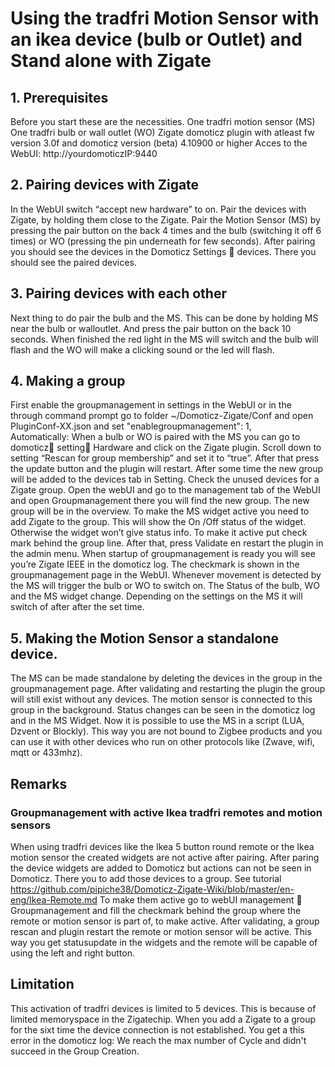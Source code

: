 # Using the tradfri Motion Sensor with an ikea device (bulb or Outlet) and Stand alone with Zigate 

## 1. Prerequisites
Before you start these are the necessities.
One tradfri motion sensor (MS)
One tradfri bulb or wall outlet (WO)
Zigate domoticz plugin with atleast fw version 3.0f and domoticz version (beta) 4.10900 or higher
Acces to the WebUI: http://yourdomoticzIP:9440 

## 2. Pairing devices with Zigate
In the WebUI switch “accept new hardware” to on. 
Pair the devices with Zigate, by holding them close to the Zigate. Pair the Motion Sensor (MS) by pressing the pair button on the back 4 times and the bulb (switching it off 6 times) or WO (pressing the pin underneath for few seconds). After pairing you should see the devices in the Domoticz Settings  devices. There you should see the paired devices.  

## 3. Pairing devices with each other
Next thing to do pair the bulb and the MS. This can be done by holding MS near the bulb or walloutlet. And press the pair button on the back 10 seconds. When finished the red light in the MS will switch and the bulb will flash and the WO will make a clicking sound or the led will flash. 

## 4. Making a group
First enable the groupmanagement in settings in the WebUI or in the through command prompt go to folder ~/Domoticz-Zigate/Conf and open PluginConf-XX.json and set 
"enablegroupmanagement": 1,  
Automatically: When a bulb or WO is paired with the MS you can go to domoticz setting Hardware and click on the Zigate plugin. Scroll down to setting “Rescan for group membership” and set it to “true”. After that press the update button and the plugin will restart. After some time the new group will be added to the devices tab in Setting. Check the unused devices for a Zigate group.
Open the webUI and go to the management tab of the WebUI and open Groupmanagement there you will find the new group. The new group will be in the overview. 
To make the MS widget active you need to add Zigate to the group. This will show the On /Off status of the widget. Otherwise the widget won’t give status info. To make it active put check mark behind the group line. After that, press Validate en restart the plugin in the admin menu.  When startup of groupmanagement is ready you will see you’re Zigate IEEE in the domoticz log. The checkmark is shown in the groupmanagement page in the WebUI.
Whenever movement is detected by the MS will trigger the bulb or WO to switch on. The Status of the bulb, WO and the MS widget change. Depending on the settings on the MS it will switch of after after the set time. 

## 5. Making the Motion Sensor a standalone device.
The MS can be made standalone by deleting the devices in the group in the groupmanagement page. After validating and restarting the plugin the group will still exist without any devices. The motion sensor is connected to this group in the background. Status changes can be seen in the domoticz log and in the MS Widget. 
Now it is possible to use the MS in a script (LUA, Dzvent or Blockly). This way you are not bound to Zigbee products and you can use it with other devices who run on other protocols like (Zwave, wifi, mqtt or 433mhz). 

## Remarks

### Groupmanagement with active Ikea tradfri remotes and motion sensors
When using tradfri devices like the Ikea 5 button round remote or the Ikea motion sensor the created widgets are not active after pairing. After paring the device widgets are added to Domoticz but actions can not be seen in Domoticz. There you to add those devices to a group. See tutorial  
https://github.com/pipiche38/Domoticz-Zigate-Wiki/blob/master/en-eng/Ikea-Remote.md
To make them active go to webUI management  Groupmanagement and fill the checkmark behind the group where the remote or motion sensor is part of, to make active. After validating, a group rescan and plugin restart the remote or motion sensor will be active. This way you get statusupdate in the widgets and the remote will be capable of using the left and right button. 

## Limitation
This activation of tradfri devices is limited to 5 devices. This is because of limited memoryspace in the Zigatechip. When you add a Zigate to a group for the sixt time the device connection is not established. You get a this error in the domoticz log: We reach the max number of Cycle and didn't succeed in the Group Creation.
